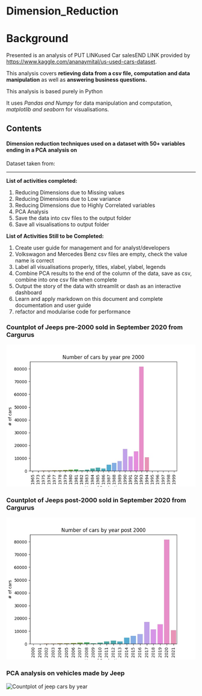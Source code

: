 # Dimension_Reduction
# Background

Presented is an analysis of PUT LINKused Car salesEND LINK  provided by https://www.kaggle.com/ananaymital/us-used-cars-dataset.

This analysis covers <b>retieving data from a csv file, computation and data manipulation</b> as well as <b>answering business questions.</b>

This analysis is based purely in Python

It uses <i>Pandas and Numpy</i> for data manipulation and computation, <i>matplotlib and seaborn</i> for visualisations.

## Contents




#### Dimension reduction techniques used on a dataset with 50+ variables ending in a PCA analysis on

Dataset taken from: 
___
__List of activities completed:__

1. Reducing Dimensions due to Missing values
1. Reducing Dimensions due to Low variance
1. Reducing Dimensions due to Highly Correlated variables
1. PCA Analysis
1. Save the data into csv files to the output folder
1. Save all visualisations to output folder

__List of Activities Still to be Completed:__

1. Create user guide for management and for analyst/developers
1. Volkswagon and Mercedes Benz csv files are empty, check the value name is correct
1. Label all visualisations properly, titles, xlabel, ylabel, legends
1. Combine PCA results to the end of the column of the data, save as csv, combine into one csv file when complete 
1. Output the story of the data with streamlit or dash as an interactive dashboard
1. Learn and apply markdown on this document and complete documentation and user guide
1. refactor and modularise code for performance



### Countplot of Jeeps pre-2000 sold in September 2020 from Cargurus
![Countplot of jeep cars by year pre 2000](output/pre_2000.jpg)

### Countplot of Jeeps post-2000 sold in September 2020 from Cargurus
![Countplot of jeep cars by year post 2000](output/post_2000.jpg)



### PCA analysis on vehicles made by Jeep
![Countplot of jeep cars by year](output/jeepPCA_year.jpg)


